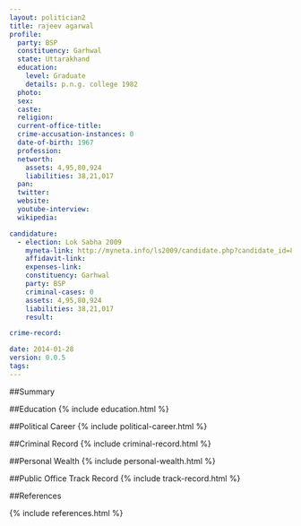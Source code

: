 ```yaml
---
layout: politician2
title: rajeev agarwal
profile: 
  party: BSP
  constituency: Garhwal
  state: Uttarakhand
  education: 
    level: Graduate
    details: p.n.g. college 1982
  photo: 
  sex: 
  caste: 
  religion: 
  current-office-title: 
  crime-accusation-instances: 0
  date-of-birth: 1967
  profession: 
  networth: 
    assets: 4,95,80,924
    liabilities: 38,21,017
  pan: 
  twitter: 
  website: 
  youtube-interview: 
  wikipedia: 

candidature: 
  - election: Lok Sabha 2009
    myneta-link: http://myneta.info/ls2009/candidate.php?candidate_id=8242
    affidavit-link: 
    expenses-link: 
    constituency: Garhwal 
    party: BSP
    criminal-cases: 0
    assets: 4,95,80,924
    liabilities: 38,21,017
    result:  

crime-record: 

date: 2014-01-28
version: 0.0.5
tags: 
---
```

##Summary


##Education
{% include education.html %}


##Political Career
{% include political-career.html %}


##Criminal Record
{% include criminal-record.html %}


##Personal Wealth
{% include personal-wealth.html %}


##Public Office Track Record
{% include track-record.html %}


##References


{% include references.html %}